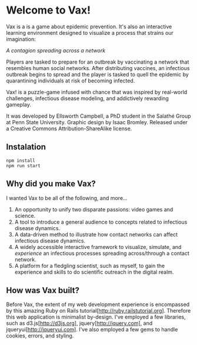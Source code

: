 # Welcome to Vax!

Vax is a is a game about epidemic prevention. It's also an interactive learning
environment designed to visualize a process that strains our imagination:

_A contagion spreading across a network_

Players are tasked to prepare for an outbreak by vaccinating a network that
resembles human social networks. After distributing vaccines, an infectious
outbreak begins to spread and the player is tasked to quell the epidemic by
quarantining individuals at risk of becoming infected.

Vax! is a puzzle-game infused with chance that was inspired by real-world
challenges, infectious disease modeling, and addictively rewarding gameplay.

It was developed by Ellsworth Campbell, a PhD student in the Salathé Group
at Penn State University. Graphic design by Isaac Bromley. Released under a
Creative Commons Attribution-ShareAlike license.

## Instalation

```
npm install
npm run start
```

## Why did you make Vax?

I wanted Vax to be all of the following, and more...

1. An opportunity to unify two disparate passions: video games and science.
2. A tool to introduce a general audience to concepts related to infectious disease dynamics.
3. A data-driven method to illustrate how contact networks can affect infectious disease dynamics.
4. A widely accessible interactive framework to visualize, simulate, and _experience_ an infectious processes spreading across/through a contact network.
5. A platform for a fledgling scientist, such as myself, to gain the experience and skills to do scientific outreach in the digital realm.

## How was Vax built?

Before Vax, the extent of my web development experience is encompassed by this amazing Ruby on Rails tutorial[http://ruby.railstutorial.org]. Therefore this web application is minimalist by-design. I've employed a few libraries, such as d3.js[http://d3js.org], jquery[http://jquery.com], and jqueryui[http://jqueryui.com]. I've also employed a few gems to handle cookies, errors, and styling.
